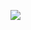 <img src = "https://github-readme-stats.vercel.app/api?username=ShivamIITK21&show_icons=true&hide_border=true&border_radius=0&count_private=true&theme=radical
">
